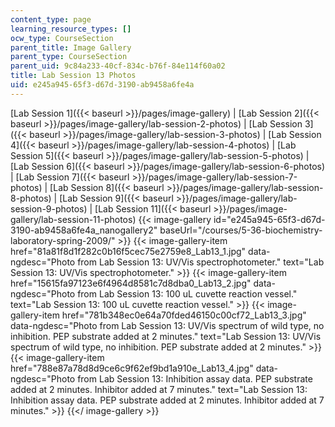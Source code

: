 ```yaml
---
content_type: page
learning_resource_types: []
ocw_type: CourseSection
parent_title: Image Gallery
parent_type: CourseSection
parent_uid: 9c84a233-40cf-834c-b76f-84e114f60a02
title: Lab Session 13 Photos
uid: e245a945-65f3-d67d-3190-ab9458a6fe4a
---
```


[Lab Session 1]({{< baseurl >}}/pages/image-gallery) | [Lab Session 2]({{< baseurl >}}/pages/image-gallery/lab-session-2-photos) | [Lab Session 3]({{< baseurl >}}/pages/image-gallery/lab-session-3-photos) | [Lab Session 4]({{< baseurl >}}/pages/image-gallery/lab-session-4-photos) | [Lab Session 5]({{< baseurl >}}/pages/image-gallery/lab-session-5-photos) | [Lab Session 6]({{< baseurl >}}/pages/image-gallery/lab-session-6-photos) | [Lab Session 7]({{< baseurl >}}/pages/image-gallery/lab-session-7-photos) | [Lab Session 8]({{< baseurl >}}/pages/image-gallery/lab-session-8-photos) | [Lab Session 9]({{< baseurl >}}/pages/image-gallery/lab-session-9-photos) | [Lab Session 11]({{< baseurl >}}/pages/image-gallery/lab-session-11-photos)
{{< image-gallery id="e245a945-65f3-d67d-3190-ab9458a6fe4a_nanogallery2" baseUrl="/courses/5-36-biochemistry-laboratory-spring-2009/" >}}
{{< image-gallery-item href="81a81f8d1f282c0b16f5cec75e2759e8_Lab13_1.jpg" data-ngdesc="Photo from Lab Session 13: UV/Vis spectrophotometer." text="Lab Session 13: UV/Vis spectrophotometer." >}}
{{< image-gallery-item href="15615fa97123e6f4964d8581c7d8dba0_Lab13_2.jpg" data-ngdesc="Photo from Lab Session 13: 100 uL cuvette reaction vessel." text="Lab Session 13: 100 uL cuvette reaction vessel." >}}
{{< image-gallery-item href="781b348ec0e64a70fded46150c00cf72_Lab13_3.jpg" data-ngdesc="Photo from Lab Session 13: UV/Vis spectrum of wild type, no inhibition. PEP substrate added at 2 minutes." text="Lab Session 13: UV/Vis spectrum of wild type, no inhibition. PEP substrate added at 2 minutes." >}}
{{< image-gallery-item href="788e87a78d8d9ce6c9f62ef9bd1a910e_Lab13_4.jpg" data-ngdesc="Photo from Lab Session 13: Inhibition assay data. PEP substrate added at 2 minutes. Inhibitor added at 7 minutes." text="Lab Session 13: Inhibition assay data. PEP substrate added at 2 minutes. Inhibitor added at 7 minutes." >}}
{{</ image-gallery >}}